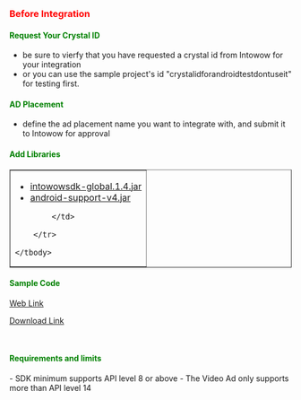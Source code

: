 ﻿﻿<h3 id='before' style='color:red'>Before Integration</h3>

<h4 id='CrystalID' style='color:green'>Request Your Crystal ID</h4>

- be sure to vierfy that you have requested a crystal id from Intowow for your integration
- or you can use the sample project's id "crystalidforandroidtestdontuseit" for testing first.

<h4 id='placement' style='color:green'>AD Placement</h4>

- define the ad placement name you want to integrate with, and submit it to Intowow for approval

<h4 id='import' style='color:green'>Add Libraries</h4>

<p/>


<table border="1"> 
	<tbody>
		<tr>
			<td>
            				<ul>
					<li id="sdklink_global">
			<a target="_blank" href="https://s3-ap-northeast-1.amazonaws.com/intowow-sdk/android/jar/global/intowowsdk-global.1.4.jar">intowowsdk-global.1.4.jar</a>
					</li>
					<li> <a target="_blank" href="https://s3-ap-northeast-1.amazonaws.com/intowow-sdk/android/jar/global/android-support-v4.jar">android-support-v4.jar</a>
					</li>
				</ul>
            
            </td>
			 
		</tr>
		 
	</tbody>
</table>
<p/>

	
<h4 id='import' style='color:green'>Sample Code</h4>

<a target="_blank" href="https://github.com/ddad-daniel/CrystalExpressSDK-Global-Demo.git">Web Link</a>

<a href="https://github.com/ddad-daniel/CrystalExpressSDK-Global-Demo/archive/master.zip">Download Link</a>

 
<p/>
 



<br/>


<h4 id='import' style='color:green'>Requirements and limits</h4>
- SDK minimum supports API level 8 or above
- The Video Ad only supports more than API level 14
